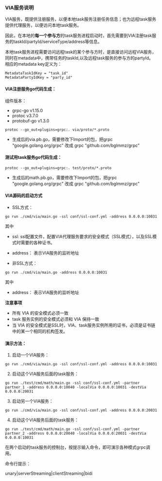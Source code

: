 
### VIA服务说明 

VIA服务，既提供注册服务，以便本地task服务注册任务信息；也为远程task服务提供代理服务，以便访问本地task服务。

因此，在本地的**每一个参与方**的task服务进程启动时，首先需要到VIA注册task服务的taskId/partyId/serviceType/address等信息。

本地task服务进程需要访问远程task的某个参与方时，是直接访问远程VIA服务，同时在metadata中，携带任务的taskId,以及远程task服务的参与方的partyId。
相应的metadata key定义为：
```
MetadataTaskIdKey = "task_id"
MetadataPartyIdKey = "party_id"
```

#### VIA注册服务go代码生成：

组件版本：
- grpc-go v1.15.0
- protoc v3.7.0
- protobuf-go v1.3.0

```
protoc --go_out=plugins=grpc:. via/proto/*.proto
```

- 生成后的via.pb.go，需要修改下Import的包，把grpc "google.golang.org/grpc" 改成 grpc "github.com/bglmmz/grpc"



#### 测试用task服务go代码生成：
```
protoc --go_out=plugins=grpc:. test/proto/*.proto
```
- 生成后的math.pb.go，需要修改下Import的包，把grpc "google.golang.org/grpc" 改成 grpc "github.com/bglmmz/grpc"


#### VIA源码的启动方式

- SSL方式：
```
go run ./cmd/via/main.go -ssl conf/ssl-conf.yml -address 0.0.0.0:10031
```

其中

- ssl:
ssl配置文件，配置VIA代理服务要求的安全模式（SSL模式），以及SSL模式时需要的各种证书。

- address：
表示VIA服务的监听地址


- 非SSL方式：
```
go run ./cmd/via/main.go -address 0.0.0.0:10031
```
其中

- address：
表示VIA服务的监听地址

**注意事项**

- 所有 VIA 的安全模式必须一致
- task 服务实例的安全模式必须和 VIA 保持一致
- 当 VIA 的安全模式是SSL时，VIA、task服务实例所用的证书，必须是证书链中的某一个相同的机构签发。


#### 演示方法：

1. 启动一个VIA服务：
```
go run ./cmd/via/main.go -ssl conf/ssl-conf.yml -address 0.0.0.0:10031
```
2. 启动这个VIA服务后面的task服务：
```
go run ./test/cmd/math/main.go -ssl conf/ssl-conf.yml -partner partner_1 -address 0.0.0.0:10040 -localVia 0.0.0.0:10031 -destVia 0.0.0.0:20031
```
3. 启动另一个VIA服务：
```
go run ./cmd/via/main.go -ssl conf/ssl-conf.yml -address 0.0.0.0:20031
```
4. 启动这个VIA服务后面的task服务：
```
go run ./test/cmd/math/main.go -ssl conf/ssl-conf.yml -partner partner_2 -address 0.0.0.0:20040 -localVia 0.0.0.0:20031 -destVia 0.0.0.0:10031
```

在两个启动的task服务的控制台，按提示输入命令，即可演示各种模式grpc调用。

命令行提示：

unary|serverStreaming|clientStreaming|bidi

